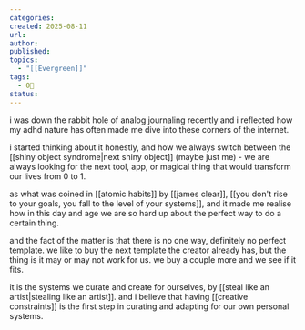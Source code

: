 ```yaml
---
categories:
created: 2025-08-11
url:
author:
published:
topics:
  - "[[Evergreen]]"
tags:
  - 0🌲
status:
---
```

i was down the rabbit hole of analog journaling recently and i reflected how my adhd nature has often made me dive into these corners of the internet.

i started thinking about it honestly, and how we always switch between the [[shiny object syndrome|next shiny object]] (maybe just me) -  we are always looking for the next tool, app, or magical thing that would transform our lives from 0 to 1.

as what was coined in [[atomic habits]] by [[james clear]], [[you don't rise to your goals, you fall to the level of your systems]], and it made me realise how in this day and age we are so hard up about the perfect way to do a certain thing.

and the fact of the matter is that there is no one way, definitely no perfect template. we like to buy the next template the creator already has, but the thing is it may or may not work for us. we buy a couple more and we see if it fits. 

it is the systems we curate and create for ourselves, by [[steal like an artist|stealing like an artist]]. and i believe that having [[creative constraints]] is the first step in curating and adapting for our own personal systems.

